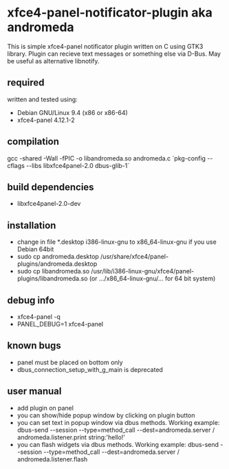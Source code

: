 # xfce4-panel-notificator-plugin aka andromeda
This is simple xfce4-panel notificator plugin written on C using GTK3 library. Plugin can recieve text messages or something else via D-Bus. May be useful as alternative libnotify.
## required
written and tested using:
- Debian GNU/Linux 9.4 (x86 or x86-64)
- xfce4-panel 4.12.1-2
## compilation
gcc -shared -Wall -fPIC -o libandromeda.so andromeda.c \`pkg-config --cflags --libs libxfce4panel-2.0 dbus-glib-1\`
## build dependencies
- libxfce4panel-2.0-dev
## installation
- change in file *.desktop i386-linux-gnu to x86_64-linux-gnu if you use Debian 64bit
- sudo cp andromeda.desktop /usr/share/xfce4/panel-plugins/andromeda.desktop
- sudo cp libandromeda.so /usr/lib/i386-linux-gnu/xfce4/panel-plugins/libandromeda.so (or .../x86_64-linux-gnu/... for 64 bit system)
## debug info
- xfce4-panel -q
- PANEL_DEBUG=1 xfce4-panel
## known bugs
- panel must be placed on bottom only
- dbus_connection_setup_with_g_main is deprecated
## user manual
- add plugin on panel
- you can show/hide popup window by clicking on plugin button
- you can set text in popup window via dbus methods. Working example: dbus-send --session --type=method_call --dest=andromeda.server / andromeda.listener.print string:'hello!'
- you can flash widgets via dbus methods. Working example: dbus-send --session --type=method_call --dest=andromeda.server / andromeda.listener.flash

